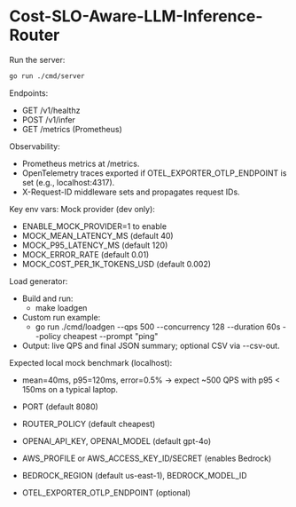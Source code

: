 # Cost-SLO-Aware-LLM-Inference-Router

Run the server:

```bash
go run ./cmd/server
```

Endpoints:
- GET /v1/healthz
- POST /v1/infer
- GET /metrics (Prometheus)

Observability:
- Prometheus metrics at /metrics.
- OpenTelemetry traces exported if OTEL_EXPORTER_OTLP_ENDPOINT is set (e.g., localhost:4317).
- X-Request-ID middleware sets and propagates request IDs.

Key env vars:
Mock provider (dev only):
- ENABLE_MOCK_PROVIDER=1 to enable
- MOCK_MEAN_LATENCY_MS (default 40)
- MOCK_P95_LATENCY_MS (default 120)
- MOCK_ERROR_RATE (default 0.01)
- MOCK_COST_PER_1K_TOKENS_USD (default 0.002)

Load generator:
- Build and run:
	- make loadgen
- Custom run example:
	- go run ./cmd/loadgen --qps 500 --concurrency 128 --duration 60s --policy cheapest --prompt "ping"
- Output: live QPS and final JSON summary; optional CSV via --csv-out.

Expected local mock benchmark (localhost):
- mean=40ms, p95=120ms, error=0.5% -> expect ~500 QPS with p95 < 150ms on a typical laptop.

- PORT (default 8080)
- ROUTER_POLICY (default cheapest)
- OPENAI_API_KEY, OPENAI_MODEL (default gpt-4o)
- AWS_PROFILE or AWS_ACCESS_KEY_ID/SECRET (enables Bedrock)
- BEDROCK_REGION (default us-east-1), BEDROCK_MODEL_ID
- OTEL_EXPORTER_OTLP_ENDPOINT (optional)

